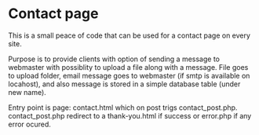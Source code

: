 # Contact page #
  
This is a small peace of code that can be used for a contact page on every site.

Purpose is to provide clients with option of sending a message to webmaster 
with possiblity to upload a file along with a message. File goes to upload folder, 
email message goes to webmaster (if smtp is available on locahost), 
and also message is stored in a simple database table (under new name).

Entry point is page: contact.html which on post trigs contact_post.php.
contact_post.php redirect to a thank-you.html if success or error.php if any error ocured.
